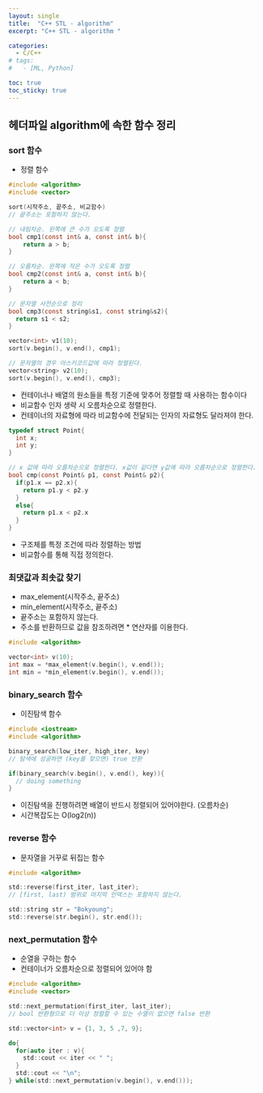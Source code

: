 ```yaml
---
layout: single
title:  "C++ STL - algorithm"
excerpt: "C++ STL - algorithm "

categories:
  - C/C++
# tags:
#   - [ML, Python]

toc: true
toc_sticky: true
---
```


## 헤더파일 algorithm에 속한 함수 정리

### sort 함수
- 정렬 함수

```c
#include <algorithm>
#include <vector>

sort(시작주소, 끝주소, 비교함수)
// 끝주소는 포함하지 않는다.

// 내림차순. 왼쪽에 큰 수가 오도록 정렬
bool cmp1(const int& a, const int& b){
    return a > b;
}

// 오름차순. 왼쪽에 작은 수가 오도록 정렬
bool cmp2(const int& a, const int& b){
    return a < b;
}

// 문자열 사전순으로 정리
bool cmp3(const string&s1, const string&s2){
  return s1 < s2;
}

vector<int> v1(10);
sort(v.begin(), v.end(), cmp1);

// 문자열의 경우 아스키코드값에 따라 정렬된다.
vector<string> v2(10);
sort(v.begin(), v.end(), cmp3);


```

- 컨테이너나 배열의 원소들을 특정 기준에 맞추어 정렬할 때 사용하는 함수이다
- 비교함수 인자 생략 시 오름차순으로 정렬한다.
- 컨테이너의 자료형에 따라 비교함수에 전달되는 인자의 자료형도 달라져야 한다.

```c
typedef struct Point{
  int x;
  int y;
}

// x 값에 따라 오름차순으로 정렬한다. x값이 같다면 y값에 따라 오름차순으로 정렬한다.
bool cmp(const Point& p1, const Point& p2){
  if(p1.x == p2.x){
    return p1.y < p2.y
  }
  else{
    return p1.x < p2.x
  }
}
```

- 구조체를 특정 조건에 따라 정렬하는 방법
- 비교함수를 통해 직접 정의한다.


### 최댓값과 최솟값 찾기
- max_element(시작주소, 끝주소)
- min_element(시작주소, 끝주소)
- 끝주소는 포함하지 않는다.
- 주소를 반환하므로 값을 참조하려면 * 연산자를 이용한다.

```c
#include <algorithm>

vector<int> v(10);
int max = *max_element(v.begin(), v.end());
int min = *min_element(v.begin(), v.end());
```

### binary_search 함수
- 이진탐색 함수

```c
#include <iostream>
#include <algorithm>

binary_search(low_iter, high_iter, key)
// 탐색에 성공하면 (key를 찾으면) true 반환

if(binary_search(v.begin(), v.end(), key)){
  // doing something
}

```

- 이진탐색을 진행하려면 배열이 반드시 정렬되어 있어야한다. (오름차순)
- 시간복잡도는 O(log2(n))


### reverse 함수
- 문자열을 거꾸로 뒤집는 함수

```c
#include <algorithm>

std::reverse(first_iter, last_iter);
// [first, last) 범위로 마지막 인덱스는 포함하지 않는다.

std::string str = "Bokyoung";
std::reverse(str.begin(), str.end());

```

### next_permutation 함수
- 순열을 구하는 함수
- 컨테이너가 오름차순으로 정렬되어 있어야 함

```c
#include <algorithm>
#include <vector>

std::next_permutation(first_iter, last_iter);
// bool 반환형으로 더 이상 정렬할 수 있는 수열이 없으면 false 반환

std::vector<int> v = {1, 3, 5 ,7, 9};

do{
  for(auto iter : v){
    std::cout << iter << " ";
  }
  std::cout << "\n";
} while(std::next_permutation(v.begin(), v.end()));

```
